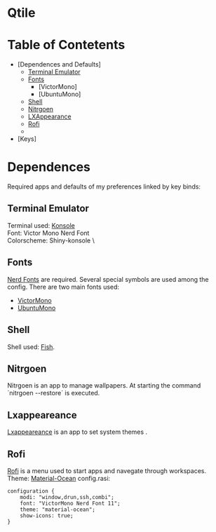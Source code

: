 # Qtile

# Table of Contetents
- [Dependences and Defaults]
    - [Terminal Emulator](#terminal-emulator)
    - [Fonts](#fonts)
        - [VictorMono]
        - [UbuntuMono]
    - [Shell](#shell)
    - [Nitrgoen](#nitrgoen)
    - [LXAppearance](#lxappearance)
    - [Rofi](#rofi)
    -
- [Keys]

# Dependences
Required apps and defaults of my preferences linked by key binds:
## Terminal Emulator
Terminal used: [Konsole](https://konsole.kde.org/) \
Font: Victor Mono Nerd Font \
Colorscheme: Shiny-konsole \
## Fonts
[Nerd Fonts](https://www.nerdfonts.com/#home) are required. Several special symbols are used among the config.
There are two main fonts used:
- [VictorMono](https://github.com/ryanoasis/nerd-fonts/releases/download/v2.1.0/VictorMono.zip)
- [UbuntuMono](https://github.com/ryanoasis/nerd-fonts/releases/download/v2.1.0/UbuntuMono.zip)
## Shell
Shell used: [Fish](https://fishshell.com/).
## Nitrgoen
Nitrgoen is an app to manage wallpapers. At starting the command ´nitrgoen --restore´ is executed.
## Lxappeareance
[Lxappeareance](https://wiki.lxde.org/es/LXAppearance) is an app to set system themes .
## Rofi
[Rofi](https://github.com/davatorium/rofi) is a menu used to start apps and navegate through workspaces.
Theme: [Material-Ocean](https://github.com/material-ocean/rofi-Theme)
config.rasi:
```rasi
configuration {
    modi: "window,drun,ssh,combi";
    font: "VictorMono Nerd Font 11";
    theme: "material-ocean";
    show-icons: true;
}
```
